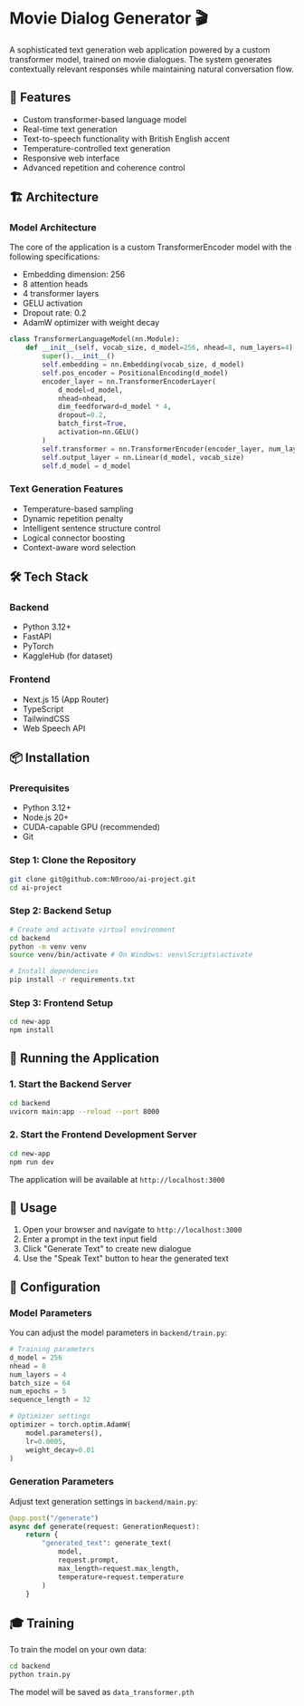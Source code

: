 # Movie Dialog Generator 🎬

A sophisticated text generation web application powered by a custom transformer model, trained on movie dialogues. The system generates contextually relevant responses while maintaining natural conversation flow.

## 🌟 Features

- Custom transformer-based language model
- Real-time text generation
- Text-to-speech functionality with British English accent
- Temperature-controlled text generation
- Responsive web interface
- Advanced repetition and coherence control

## 🏗️ Architecture

### Model Architecture

The core of the application is a custom TransformerEncoder model with the following specifications:
- Embedding dimension: 256
- 8 attention heads
- 4 transformer layers
- GELU activation
- Dropout rate: 0.2
- AdamW optimizer with weight decay

```python
class TransformerLanguageModel(nn.Module):
    def __init__(self, vocab_size, d_model=256, nhead=8, num_layers=4):
        super().__init__()
        self.embedding = nn.Embedding(vocab_size, d_model)
        self.pos_encoder = PositionalEncoding(d_model)
        encoder_layer = nn.TransformerEncoderLayer(
            d_model=d_model,
            nhead=nhead,
            dim_feedforward=d_model * 4,
            dropout=0.2,
            batch_first=True,
            activation=nn.GELU()
        )
        self.transformer = nn.TransformerEncoder(encoder_layer, num_layers=num_layers)
        self.output_layer = nn.Linear(d_model, vocab_size)
        self.d_model = d_model
```

### Text Generation Features

- Temperature-based sampling
- Dynamic repetition penalty
- Intelligent sentence structure control
- Logical connector boosting
- Context-aware word selection

## 🛠️ Tech Stack

### Backend
- Python 3.12+
- FastAPI
- PyTorch
- KaggleHub (for dataset)

### Frontend
- Next.js 15 (App Router)
- TypeScript
- TailwindCSS
- Web Speech API

## 📦 Installation

### Prerequisites
- Python 3.12+
- Node.js 20+
- CUDA-capable GPU (recommended)
- Git

### Step 1: Clone the Repository
```bash
git clone git@github.com:N0rooo/ai-project.git
cd ai-project
```

### Step 2: Backend Setup
```bash
# Create and activate virtual environment
cd backend
python -m venv venv
source venv/bin/activate # On Windows: venv\Scripts\activate

# Install dependencies
pip install -r requirements.txt
```


### Step 3: Frontend Setup
```bash
cd new-app
npm install
```

## 🚀 Running the Application

### 1. Start the Backend Server
```bash
cd backend
uvicorn main:app --reload --port 8000
```

### 2. Start the Frontend Development Server
```bash
cd new-app
npm run dev
```

The application will be available at `http://localhost:3000`

## 🎯 Usage

1. Open your browser and navigate to `http://localhost:3000`
2. Enter a prompt in the text input field
3. Click "Generate Text" to create new dialogue
4. Use the "Speak Text" button to hear the generated text

## 🔧 Configuration

### Model Parameters
You can adjust the model parameters in `backend/train.py`:

```python
# Training parameters
d_model = 256
nhead = 8
num_layers = 4
batch_size = 64
num_epochs = 5
sequence_length = 32

# Optimizer settings
optimizer = torch.optim.AdamW(
    model.parameters(),
    lr=0.0005,
    weight_decay=0.01
)
```

### Generation Parameters
Adjust text generation settings in `backend/main.py`:

```python
@app.post("/generate")
async def generate(request: GenerationRequest):
    return {
        "generated_text": generate_text(
            model,
            request.prompt,
            max_length=request.max_length,
            temperature=request.temperature
        )
    }
```

## 🎓 Training

To train the model on your own data:
```bash
cd backend
python train.py
```

The model will be saved as `data_transformer.pth`
